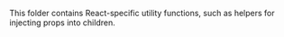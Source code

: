 This folder contains React-specific utility functions, such as helpers for injecting props into children.
